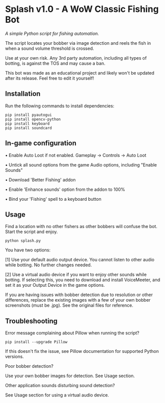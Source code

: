# Splash v1.0 - A WoW Classic Fishing Bot

*A simple Python script for fishing automation.*

The script locates your bobber via image detection and reels the fish in when a sound volume threshold is crossed.

Use at your own risk. Any 3rd party automation, including all types of botting, is against the TOS and may cause a ban.

This bot was made as an educational project and likely won't be updated after its release. Feel free to edit it yourself!


## Installation

Run the following commands to install dependencies:

```
pip install pyautogui
pip install opencv-python
pip install keyboard
pip install soundcard
```

## In-game configuration

• Enable Auto Loot if not enabled. Gameplay -> Controls -> Auto Loot

• Untick all sound options from the game Audio options, including "Enable Sounds"

• Download 'Better Fishing' addon

• Enable 'Enhance sounds' option from the addon to 100%

• Bind your 'Fishing' spell to a keyboard button


## Usage

Find a location with no other fishers as other bobbers will confuse the bot. Start the script and enjoy.
```
python splash.py
```

You have two options: 

[1] Use your default audio output device. You cannot listen to other audio while botting. No further changes needed.

[2] Use a virtual audio device if you want to enjoy other sounds while botting. If selecting this, you need to download and install VoiceMeeter, and set it as your Output Device in the game options.


If you are having issues with bobber detection due to resolution or other differences, replace the existing images with a few of your own bobber screenshots (must be .jpg). See the original files for reference.


## Troubleshooting

Error message complaining about Pillow when running the script?

```
pip install --upgrade Pillow
```
If this doesn't fix the issue, see Pillow documentation for supported Python versions.



Poor bobber detection?

Use your own bobber images for detection. See Usage section.



Other application sounds disturbing sound detection?

See Usage section for using a virtual audio device.
